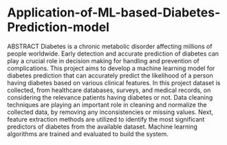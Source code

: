 # Application-of-ML-based-Diabetes-Prediction-model

ABSTRACT
Diabetes is a chronic metabolic disorder affecting millions of people worldwide.
Early detection and accurate prediction of diabetes can play a crucial role in
decision making for handling and prevention of complications. This project aims
to develop a machine learning model for diabetes prediction that can accurately
predict the likelihood of a person having diabetes based on various clinical
features.
In this project dataset is collected, from healthcare databases, surveys, and medical
records, on considering the relevance patients having diabetes or not. Data
cleaning techniques are playing an important role in cleaning and normalize the
collected data, by removing any inconsistencies or missing values.
Next, feature extraction methods are utilized to identify the most significant
predictors of diabetes from the available dataset.
Machine learning algorithms are trained and evaluated to build the system.
